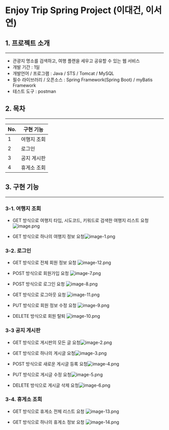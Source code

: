 
# Enjoy Trip Spring Project (이대건, 이서연)


## 1. 프로젝트 소개
-----------------
 - 관광지 명소를 검색하고, 여행 플랜을 세우고 공유할 수 있는 웹 서비스
 - 개발 기간 : 1일
 - 개발언어 / 프로그램 : Java / STS / Tomcat / MySQL
 - 필수 라이브러리 / 오픈소스 : Spring Framework(Spring Boot) / myBatis Framework
 - 테스트 도구 : postman

## 2. 목차
-----------------
|  No.  | 구현 기능 |
|-----|--------------|
| 1 | 여행지 조회 |
| 2 | 로그인 |
| 3 | 공지 게시판 |
| 4 | 휴게소 조회 |

## 3. 구현 기능
-----------------
### 3-1. 여행지 조회
- GET 방식으로 여행지 타입, 시도코드, 키워드로 검색한 여행지 리스트 요청 ![image.png](./image.png)


- GET 방식으로 하나의 여행지 정보 요청![image-1.png](./image-1.png)

### 3-2. 로그인
- GET 방식으로 전체 회원 정보 요청 ![image-12.png](./image-12.png)


- POST 방식으로 회원가입 요청 ![image-7.png](./image-7.png)


- POST 방식으로 로그인 요청 ![image-8.png](./image-8.png)


- GET 방식으로 로그아웃 요청 ![image-11.png](./image-11.png)


- PUT 방식으로 회원 정보 수정 요청 ![image-9.png](./image-9.png)


- DELETE 방식으로 회원 탈퇴 ![image-10.png](./image-10.png)



### 3-3 공지 게시판
- GET 방식으로 게시판의 모든 글 요청![image-2.png](./image-2.png)


- GET 방식으로 하나의 게시글 요청![image-3.png](./image-3.png)


- POST 방식으로 새로운 게시글 등록 요청![image-4.png](./image-4.png)


- PUT 방식으로 게시글 수정 요청![image-5.png](./image-5.png)


- DELETE 방식으로 게시글 삭제 요청![image-6.png](./image-6.png)


### 3-4. 휴게소 조회
- GET 방식으로 휴게소 전체 리스트 요청 ![image-13.png](./image-13.png)


- GET 방식으로 하나의 휴게소 정보 요청 ![image-14.png](./image-14.png)

